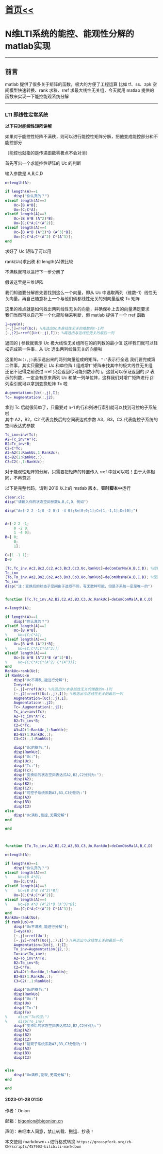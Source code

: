 # [首页<<](../../index.html)
# N维LTI系统的能控、能观性分解的matlab实现


------
## 前言

matlab 提供了很多关于矩阵的函数，极大的方便了工程运算
比如 tf、ss、zpk 空间模型快速转换、rank 求秩、rref 求最大线性无关组，今天就用 matlab 提供的函数来实现一下能控能观系统分解

------


###  LTI 即线性定常系统

**以下只对能控性矩阵讲解**

如果对于能控性矩阵不满秩，则可以进行能控性矩阵分解，把他变成能控部分和不能控部分

（能控也就指的是传递函数零极点不会对消）



首先写出一个求能控性矩阵的 Uc 的判断

输入参数是 A,B,C,D

```matlab
n=length(A);

if length(A)==1
    disp("你认真的？")
elseif length(A)==2
    Uc=[B A*B];
    Uo=[C;C*A];
elseif length(A)==3
    Uc=[B A*B (A^2)*B];
    Uo=[C;C*A;C*(A^2)];
elseif length(A)==4
    Uc=[B A*B (A^2)*B (A^3)*B];
    Uo=[C;C*A;C*(A^2) C*(A^3)];
end
```

求好了 Uc 矩阵了可以用

rank(Uc)求出秩 和 length(A)做比较

不满秩就可以进行下一步分解了

假设这里是三维矩阵

我们知道要分解首先要找到这么一个向量，即从 Uc 中选取两列（维数-1）线性无关向量，再自己随意补上一个与他们俩都线性无关的列向量组成 Tc 矩阵

这里的难点就是如何找出两列线性无关的向量，并确保补上去的向量满足要求  
我们当然可以自己写一个化简阶梯来判断，但 matlab 提供了一个 rref 函数

```matlab
I=eye(n);
[~,j]=rref(Uc); %先选出Uc本身线性无关的维数的n-1列
[~,j2]=rref([Uc(:,j),I]); %再选出与这线性无关的最后一列
```

返回的 j 参数就表示 Uc 极大线性无关组所在的的列数的最小值
这样我们就可以轻松完成第一件事，从 Uc 选出两列线性无关的向量啦

这里的`Uc(:,j)`表示选出来的两列向量组成的矩阵，`":"`表示行全选
我们要完成第二件事，其实只需要让 Uc 和单位阵 I 组成增广矩阵来找其中的极大线性无关组  
还记不记得之前说过 rref 只会返回尽可能列数小的 j，这就可以保证返回的 j2 表示的列数，一定会有原来两列 Uc 和某一列单位阵，这样我们对增广矩阵进行 j2 列索引就可以拿到变换矩阵 Tc 啦

```matlab
Augmentation=[Uc(:,j),I];
Tc= Augmentation(:,j2);
```

拿到 Tc 后就很简单了，只需要对 n-1 的行和列进行索引就可以找到可控的子系统啦  
其中 A2，B2，C2 代表变换后的空间表达式参数
A3，B3，C3 代表能控子系统的空间表达式参数

```matlab
Tc_inv=inv(Tc);
A2=Tc_inv*A*Tc;
B2=Tc_inv*B;
C2=C*Tc;
A3=A2(1:RankUc,1:RankUc);
B3=B2(1:RankUc,:);
C3=C2(:,1:RankUc);
```

对于能观性矩阵的分解，只需要把矩阵的转置传入 rref 中就可以啦！由于大体相同，不再赘述

以下是完整代码，请到 2019 以上的 matlab 版本，**实时脚本**中运行

```matlab
clear;clc
disp("请输入你的状态空间参数A,B,C,D，例如")

disp("A=[-2 2 -1;0 -2 0;1 -4 0];B=[0;0;1];C=[1,-1,1];D=[0];")


A=[-2 2 -1;
    0 -2 0;
    1 -4 0];
B=[ 0;
    0;
    1];

C=[1 -1 1];
D=0

[Tc,Tc_inv,Ac2,Bc2,Cc2,Ac3,Bc3,Cc3,Uc,RankUc]=deComConMa(A,B,C,D); %控制分解
Tc_inv
[To,To_inv,Ao2,Bo2,Co2,Ao3,Bo3,Co3,Uo,RankUo]=deComObsMa(A,B,C,D); %观测分解
To_inv
disp("注：变换后的状态子空间由于选取不同，有无数种可能，但是子系统一定是唯一的")


function [Tc,Tc_inv,A2,B2,C2,A3,B3,C3,Uc,RankUc]=deComConMa(A,B,C,D)

n=length(A);

if length(A)==1
    disp("你认真的？")
elseif length(A)==2
    Uc=[B A*B];
%     Uo=[C;C*A];
elseif length(A)==3
    Uc=[B A*B (A^2)*B];
%     Uo=[C;C*A;C*(A^2)];
elseif length(A)==4
    Uc=[B A*B (A^2)*B (A^3)*B];
%     Uo=[C;C*A;C*(A^2) C*(A^3)];
end
RankUc=rank(Uc);
if RankUc<n
    disp("Uc不满秩,能进行分解");
    I=eye(n);
    [~,j]=rref(Uc); %先选出Uc本身线性无关的维数的n-1列
    [~,j2]=rref([Uc(:,j),I]); %再选出与这线性无关的最后一列
    Augmentation=[Uc(:,j),I];
    Augmentation(:,j2);
    Tc= Augmentation(:,j2);
    Tc_inv=inv(Tc);
    A2=Tc_inv*A*Tc;
    B2=Tc_inv*B;
    C2=C*Tc;
    A3=A2(1:RankUc,1:RankUc);
    B3=B2(1:RankUc,:);
    C3=C2(:,1:RankUc);

    disp("Uc的秩为:");
    disp(RankUc);
    disp("Uc:");
    disp(Uc);
    disp("Tc:");
    disp(Tc);
    disp("变换后的状态空间表达式A2,B2,C2分别为:");
    disp(A2);
    disp(B2);
    disp(C2);
    disp("可控子系统系数A3,B3,C3分别为:")
    disp(A3)
    disp(B3)
    disp(C3)
else
    disp("Uc满秩,能控,无需分解")
end

end



function [To,To_inv,A2,B2,C2,A3,B3,C3,Uo,RankUo]=deComObsMa(A,B,C,D)

n=length(A);

if length(A)==1
    disp("你认真的？")
elseif length(A)==2
%     Uc=[B A*B];
    Uo=[C;C*A];
elseif length(A)==3
%     Uc=[B A*B (A^2)*B];
    Uo=[C;C*A;C*(A^2)];
elseif length(A)==4
%     Uc=[B A*B (A^2)*B (A^3)*B];
    Uo=[C;C*A;C*(A^2) C*(A^3)];
end
RankUo=rank(Uo);
if rank(Uo)<n
    disp("Uo不满秩,能进行分解");
    I=eye(n);
    [~,j]=rref(Uo');
    [~,j2]=rref([Uo(j,:);I]');%再选出与这线性无关的最后一列
    Augmentation=[Uo(j,:);I];
    To_inv=Augmentation(j2,:);
    To=inv(To_inv);
    A2=To_inv*A*To;
    B2=To_inv*B;
    C2=C*To;
    A3=A2(1:RankUo,1:RankUo);
    B3=B2(1:RankUo,:);
    C3=C2(:,1:RankUo);

    disp("Uo的秩为:")
    disp(RankUo)
    disp("Uo:")
    disp(Uo)
    disp("To:")
    disp(To)
%     disp("To的逆:")
%     disp(To_inv)
    disp("变换后的状态空间表达式A2,B2,C2分别为:")
    disp(A2)
    disp(B2)
    disp(C2)
    disp("能观子系统系数A3,B3,C3分别为:")
    disp(A3)
    disp(B3)
    disp(C3)


else
    disp("Uo满秩,能观,无需分解");
end

end

```
#### 2023-01-28 01:50

作者：Onion

邮箱：bigonion@bigonion.cn

声明：未经本人同意，禁止转载、搬运、抄袭！

本文使用 markdown++进行格式转换
`https://greasyfork.org/zh-CN/scripts/457903-bilibili-markdown`


